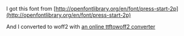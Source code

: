 I got this font from [http://openfontlibrary.org/en/font/press-start-2p](http://openfontlibrary.org/en/font/press-start-2p)

And I converted to woff2 with [an online ttftowoff2 converter](https://everythingfonts.com/ttf-to-woff2)
